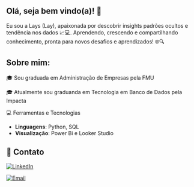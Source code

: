 ## Olá, seja bem vindo(a)! 👋 

Eu sou a Lays (Lay), apaixonada por descobrir insights padrões ocultos e tendência nos dados 📈💻. Aprendendo, crescendo e compartilhando conhecimento, pronta para novos desafios e aprendizados! 🌐🔍

## Sobre mim:


🎓 Sou graduada em Administração de Empresas pela FMU

🎓 Atualmente sou graduanda em Tecnologia em Banco de Dados pela Impacta 


💻 Ferramentas e Tecnologias
- **Linguagens**: Python, SQL
- **Visualização**: Power Bi e Looker Studio

  

## 🤝 Contato
[![LinkedIn](https://img.shields.io/badge/LinkedIn-0077B5?style=for-the-badge&logo=linkedin&logoColor=white)](https://www.linkedin.com/in/lays-silva/)

[![Email](https://img.shields.io/badge/Email-D14836?style=for-the-badge&logo=gmail&logoColor=white)](mailto:laysdejesus27@outlook.com)

<!--
**lays-jcsilva/lays-jcsilva** is a ✨ _special_ ✨ repository because its `README.md` (this file) appears on your GitHub profile.

Here are some ideas to get you started:

- 🔭 I’m currently working on ...
- 🌱 I’m currently learning ...
- 👯 I’m looking to collaborate on ...
- 🤔 I’m looking for help with ...
- 💬 Ask me about ...
- 📫 How to reach me: ...
- 😄 Pronouns: ...
- ⚡ Fun fact: ...
-->
